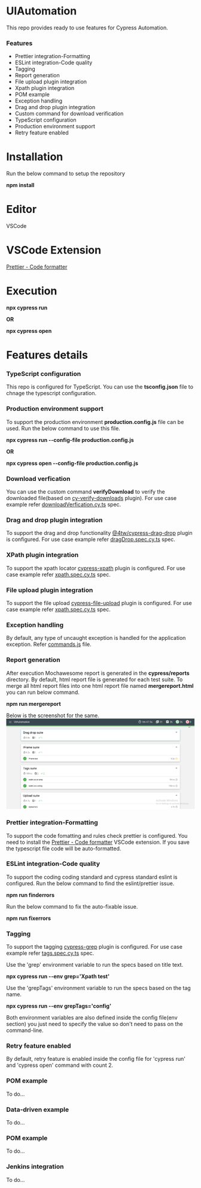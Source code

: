 # UIAutomation
This repo provides ready to use features for Cypress Automation.
### Features
* Prettier integration-Formatting
* ESLint integration-Code quality 
* Tagging 
* Report generation
* File upload plugin integration 
* Xpath plugin integration 
* POM example
* Exception handling 
* Drag and drop plugin integration 
* Custom command for download verification 
* TypeScript configuration
* Production environment support 
* Retry feature enabled

# Installation
Run the below command to setup the repository

**npm install**

# Editor
VSCode

# VSCode Extension 
[Prettier - Code formatter](https://marketplace.visualstudio.com/items?itemName=esbenp.prettier-vscode)

# Execution  
**npx cypress run**

  **OR**

**npx cypress open**

# Features details
### TypeScript configuration
This repo is configured for TypeScript. You can use the **tsconfig.json** file to chnage the typescript configuration.

### Production environment support 
To support the production environment **production.config.js** file can be used. Run the below command to use this file.
  
**npx cypress run --config-file production.config.js**

  **OR**

**npx cypress open --config-file production.config.js**

### Download verfication
You can use the custom command **verifyDownload** to verify the downloaded file(based on [cy-verify-downloads](https://www.npmjs.com/package/cypress-xpath) plugin). For use case example refer [downloadVerfication.cy.ts](https://github.com/vinodkpasi/UIAutomation/blob/b9a7febd915576d40c8a3c1d7b62e1f47ce46cbb/cypress/e2e/examples/downloadVerfication.cy.ts#L23) spec.

### Drag and drop plugin integration 
To support the drag and drop functionality  [@4tw/cypress-drag-drop](https://www.npmjs.com/package/@4tw/cypress-drag-drop) plugin is configured. For use case example refer [dragDrop.spec.cy.ts](https://github.com/vinodkpasi/UIAutomation/blob/main/cypress/e2e/examples/dragDrop.spec.cy.ts) spec.

### XPath plugin integration 
To support the xpath locator [cypress-xpath](https://www.npmjs.com/package/cypress-xpath) plugin is configured. For use case example refer [xpath.spec.cy.ts](https://github.com/vinodkpasi/UIAutomation/blob/main/cypress/e2e/examples/xpath.spec.cy.ts) spec.

### File upload plugin integration  
To support the file upload [cypress-file-upload](https://www.npmjs.com/package/cypress-file-upload) plugin is configured. For use case example refer [xpath.spec.cy.ts](https://github.com/vinodkpasi/UIAutomation/blob/main/cypress/e2e/examples/upload.spec.cy.ts) spec.

### Exception handling 
By default, any type of uncaught exception is handled for the application exception. Refer [commands.js](https://github.com/vinodkpasi/UIAutomation/blob/main/cypress/support/commands.js) file.

### Report generation 
After execution Mochawesome report is generated  in the **cypress/reports** directory. By default, html report file is generated for each test suite. To merge all html report files into one html report file named **mergereport.html**  you can run below command.

**npm run mergereport**

Below is the screenshot for the same.
![Screenshot](https://github.com/vinodkpasi/UIAutomation/blob/main/cypress/images/mergereport.png "This is a sample report screenshot.")

### Prettier integration-Formatting
To support the code fomatting and rules check prettier is configured. You need to install the [Prettier - Code formatter](https://marketplace.visualstudio.com/items?itemName=esbenp.prettier-vscode) VSCode extension. If you save the typescript file code will be auto-formatted. 

### ESLint integration-Code quality 
To support the coding coding standard and cypress standard eslint is configured.
Run the below command to find the eslint/prettier issue.

  **npm run finderrors**

Run the below command to fix the auto-fixable issue.

  **npm run fixerrors**

### Tagging 
To support the tagging [cypress-grep](https://www.npmjs.com/package/cypress-grep) plugin is configured. For use case example refer [tags.spec.cy.ts](https://github.com/vinodkpasi/UIAutomation/blob/main/cypress/e2e/examples/tags.spec.cy.ts) spec.

Use the 'grep' environment variable to run the specs based on title text.

  **npx cypress run --env grep='Xpath test'**

Use the 'grepTags' environment variable to run the specs based on the tag name.

  **npx cypress run --env grepTags='config'**

Both environment variables are also defined inside the config file(env section) you just need to specify the value so don't need to pass on the command-line.

### Retry feature enabled
By default, retry feature is enabled inside the config file for 'cypress run' and 'cypress open' command with count 2.

### POM example 
To do...

### Data-driven example 
To do...

### POM example 
To do...

### Jenkins integration 
To do...

